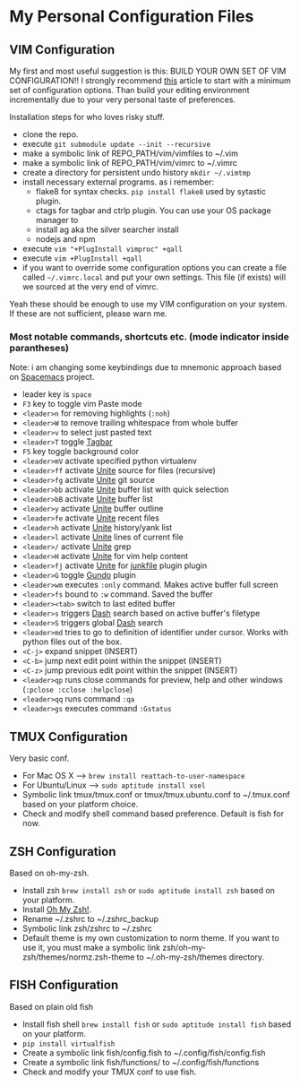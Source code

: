 # My Personal Configuration Files

## VIM Configuration

My first and most useful suggestion is this: BUILD YOUR OWN SET OF VIM
CONFIGURATION!! I strongly recommend
[this](http://mislav.uniqpath.com/2011/12/vim-revisited/) article to start with
a minimum set of configuration options. Than build your editing environment
incrementally due to your very personal taste of preferences.

Installation steps for who loves risky stuff.

- clone the repo.
- execute `git submodule update --init --recursive`
- make a symbolic link of REPO_PATH/vim/vimfiles to ~/.vim
- make a symbolic link of REPO_PATH/vim/vimrc to ~/.vimrc
- create a directory for persistent undo history `mkdir ~/.vimtmp`
- install necessary external programs. as i remember:
    - flake8 for syntax checks. `pip install flake8` used by sytastic plugin.
    - ctags for tagbar and ctrlp plugin. You can use your OS package manager to
    - install ag aka the silver searcher install
    - nodejs and npm
- execute `vim "+PlugInstall vimproc" +qall`
- execute `vim +PlugInstall +qall`
- if you want to override some configuration options you can create a file
  called `~/.vimrc.local` and put your own settings. This file (if exists) will
  we sourced at the very end of vimrc.

Yeah these should be enough to use my VIM configuration on your system. If
these are not sufficient, please warn me.

### Most notable commands, shortcuts etc. (mode indicator inside parantheses)

Note: i am changing some keybindings due to mnemonic approach based on
[Spacemacs](https://github.com/syl20bnr/spacemacs#convenient-and-mnemonic-key-bindings) project.

- leader key is `space`
- `F3` key to toggle vim Paste mode
- `<leader>n` for removing highlights (`:noh`)
- `<leader>W` to remove trailing whitespace from whole buffer
- `<leader>v` to select just pasted text
- `<leader>T` toggle [Tagbar](https://github.com/majutsushi/tagbar)
- `F5` key toggle background color
- `<leader>mV` activate specified python virtualenv
- `<leader>ff` activate [Unite](https://github.com/Shougo/unite.vim) source for
  files (recursive)
- `<leader>fg` activate [Unite](https://github.com/Shougo/unite.vim) git source
- `<leader>bb` activate [Unite](http://kien.github.io/ctrlp.vim/) buffer list
  with quick selection
- `<leader>bB` activate [Unite](https://github.com/Shougo/unite.vim) buffer list
- `<leader>y` activate [Unite](https://github.com/Shougo/unite.vim) buffer
  outline
- `<leader>fe` activate [Unite](https://github.com/Shougo/unite.vim) recent
  files
- `<leader>h` activate [Unite](https://github.com/Shougo/unite.vim)
  history/yank list
- `<leader>l` activate [Unite](https://github.com/Shougo/unite.vim) lines of
  current file
- `<leader>/` activate [Unite](https://github.com/Shougo/unite.vim) grep
- `<leader>H` activate [Unite](https://github.com/Shougo/unite.vim) for vim
  help content
- `<leader>fj` activate [Unite](https://github.com/Shougo/unite.vim) for
  [junkfile](https://github.com/Shougo/junkfile.vim) plugin plugin
- `<leader>G` toggle [Gundo](https://github.com/sjl/gundo.vim) plugin
- `<leader>wm` executes `:only` command. Makes active buffer full screen
- `<leader>fs` bound to `:w` command. Saved the buffer
- `<leader><tab>` switch to last edited buffer
- `<leader>s` triggers [Dash](http://kapeli.com/dash) search based on active
  buffer's filetype
- `<leader>S` triggers global [Dash](http://kapeli.com/dash) search
- `<leader>md` tries to go to definition of identifier under cursor. Works with
  python files out of the box.
- `<C-j>` expand snippet (INSERT)
- `<C-b>` jump next edit point within the snippet (INSERT)
- `<C-z>` jump previous edit point within the snippet (INSERT)
- `<leader>qp` runs close commands for preview, help and other windows (`:pclose
  :cclose :helpclose`)
- `<leader>qq` runs command `:qa`
- `<leader>gs` executes command `:Gstatus`

## TMUX Configuration

Very basic conf.
- For Mac OS X --> `brew install reattach-to-user-namespace`
- For Ubuntu/Linux --> `sudo aptitude install xsel`
- Symbolic link tmux/tmux.conf or tmux/tmux.ubuntu.conf to ~/.tmux.conf based
  on your platform choice.
- Check and modify shell command based preference. Default is fish for now.

## ZSH Configuration

Based on oh-my-zsh.
- Install zsh `brew install zsh` or `sudo aptitude install zsh` based on your
  platform.
- Install [Oh My Zsh!](https://github.com/robbyrussell/oh-my-zsh).
- Rename ~/.zshrc to ~/.zshrc_backup
- Symbolic link zsh/zshrc to ~/.zshrc
- Default theme is my own customization to norm theme. If you want to use it,
  you must make a symbolic link zsh/oh-my-zsh/themes/normz.zsh-theme to
  ~/.oh-my-zsh/themes directory.

## FISH Configuration

Based on plain old fish
- Install fish shell `brew install fish` or `sudo aptitude install fish` based
  on your platform.
- `pip install virtualfish`
- Create a symbolic link fish/config.fish to ~/.config/fish/config.fish
- Create a symbolic link fish/functions/ to ~/.config/fish/functions
- Check and modify your TMUX conf to use fish.

